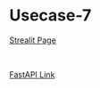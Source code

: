 # Usecase-7

[Strealit Page](https://stri.onrender.com)

<br />


[FastAPI Link](https://api-u65r.onrender.com)


